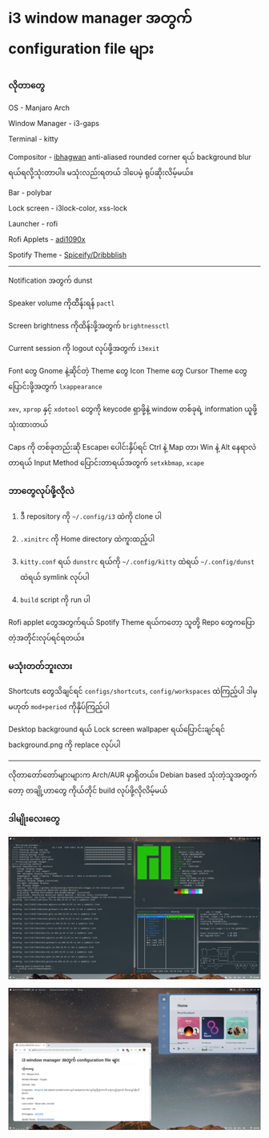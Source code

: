 # i3 window manager အတွက် configuration file များ

### လိုတာတွေ

OS - Manjaro Arch

Window Manager - i3-gaps

Terminal - kitty

Compositor - [ibhagwan](https://github.com/ibhagwan/picom) anti-aliased rounded corner ရယ် background blur ရယ်ရလို့သုံးတာပါ။ မသုံးလည်းရတယ် ဒါပေမဲ့ ရုပ်ဆိုးလိမ့်မယ်။

Bar - polybar

Lock screen - i3lock-color, xss-lock

Launcher - rofi

Rofi Applets - [adi1090x](https://github.com/adi1090x/rofi)

Spotify Theme - [Spiceify/Dribbblish](https://github.com/morpheusthewhite/spicetify-themes/tree/master/Dribbblish)

---

Notification အတွက် dunst

Speaker volume ကိုထိိန်းရန် `pactl` 

Screen brightness ကိုထိန်းဖို့အတွက် `brightnessctl` 

Current session ကို logout လုပ်ဖို့အတွက် `i3exit` 

Font တွေ Gnome နဲ့ဆိုင်တဲ့ Theme တွေ Icon Theme တွေ Cursor Theme တွေပြောင်းဖို့အတွက် `lxappearance` 


`xev`, `xprop` နှင့် `xdotool` တွေကို keycode ရှာဖို့နဲ့ window တစ်ခုရဲ့ information ယူဖို့သုံးထားတယ်

Caps ကို တစ်ခုတည်းဆို Escape၊ ပေါင်းနှိပ်ရင် Ctrl နဲ့ Map တာ၊ Win နဲ့ Alt နေရာလဲတာရယ် Input Method ပြောင်းတာရယ်အတွက် `setxkbmap`, `xcape`

### ဘာတွေလုပ်ဖို့လိုလဲ

1. ဒီ repository ကို `~/.config/i3` ထဲကို clone ပါ

2. `.xinitrc` ကို Home directory ထဲကူးထည့်ပါ

3. `kitty.conf` ရယ် `dunstrc` ရယ်ကို `~/.config/kitty` ထဲရယ် `~/.config/dunst` ထဲရယ် symlink လုပ်ပါ

4. `build` script ကို run ပါ

Rofi applet တွေအတွက်ရယ် Spotify Theme ရယ်ကတော့ သူတို့ Repo တွေကပြောတဲ့အတိုင်းလုပ်ရင်ရတယ်။ 

### မသုံးတတ်ဘူးလား

Shortcuts တွေသိချင်ရင် `configs/shortcuts`, `config/workspaces` ထဲကြည့်ပါ ဒါမှမဟုတ် `mod+period` ကိုနှိပ်ကြည့်ပါ

Desktop background ရယ် Lock screen wallpaper ရယ်ပြောင်းချင်ရင် background.png ကို replace လုပ်ပါ

---

လိုတာတော်တော်များများက Arch/AUR မှာရှိတယ်။ Debian based သုံးတဲ့သူအတွက်တော့ တချို့ဟာတွေ ကိုယ်တိုင် build လုပ်ဖို့လိုလိမ့်မယ်

### ဒါမျိုးလေးတွေ

![ပုံ ၁](https://raw.githubusercontent.com/chanyeinthaw/dotfiles/master/showcase/showcase1.png)

![ပုံ ၂](https://raw.githubusercontent.com/chanyeinthaw/dotfiles/master/showcase/showcase2.png)
